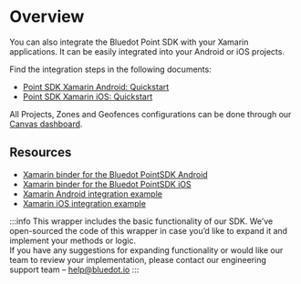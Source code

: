 Overview
=================================

You can also integrate the Bluedot Point SDK with your Xamarin applications. It can be easily integrated into your Android or iOS projects.

Find the integration steps in the following documents:

*   [Point SDK Xamarin Android: Quickstart](https://docs.bluedot.io/xamarin-bluedot-wrapper/xamarin-android-quick-start-guide/)
*   [Point SDK Xamarin iOS: Quickstart](https://docs.bluedot.io/xamarin-bluedot-wrapper/xamarin-ios-quick-start-guide/)

All Projects, Zones and Geofences configurations can be done through our [Canvas dashboard](https://docs.bluedot.io/canvas/).

Resources
---------

*   [Xamarin binder for the Bluedot PointSDK Android](https://github.com/Bluedot-Innovation/PointSDK-Xamarin-Android)
*   [Xamarin binder for the Bluedot PointSDK iOS](https://github.com/Bluedot-Innovation/Bluedot-PointSDK-Xamarin-iOS)
*   [Xamarin Android integration example](https://github.com/Bluedot-Innovation/PointSDK-Xamarin-minimal-app-Android)
*   [Xamarin iOS integration example](https://github.com/Bluedot-Innovation/PointSDK-Xamarin-minimal-app-iOS)


:::info
This wrapper includes the basic functionality of our SDK. We’ve open-sourced the code of this wrapper in case you’d like to expand it and implement your methods or logic.  
If you have any suggestions for expanding functionality or would like our team to review your implementation, please contact our engineering support team – [help@bluedot.io](mailto:help@bluedot.ok)
:::